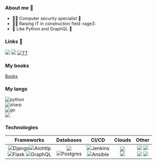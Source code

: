### About me 👋
- 🕵️‍♂️ Computer security specialist 🔐
- 🐱‍💻 Raising IT in construction field :rage3:
- 🐍 Like Python and GraphQL 🌌

### Links 🔗


<a href="https://t.me/dev_stvennica">![](https://img.shields.io/badge/Telegram-FFFFFF?style=for-the-badge&logo=telegram&logoWidth=0)</a>
<a href="https://leetcode.com/vodkar/">![](https://img.shields.io/badge/LeetCode-FFFFFF?style=for-the-badge&logo=leetcode&logoWidth=0)</a>
<a href="https://www.tiktok.com/@_vodkar">![TT](https://img.shields.io/badge/TikTok-FFFFFF?style=for-the-badge&logo=TikTok&logoWidth=0&logoColor=black)</a>

### My books

[Books](BOOKS.md)

### My langs

![python](https://img.shields.io/badge/python-Senior💪-important?&style=for-the-badge&logo=python&labelColor=FFFFFF)
<br>
![sharp](https://img.shields.io/badge/CSharp-Junior+-success?style=for-the-badge&logo=csharp&labelColor=FFFFFF&logoColor=642076)
<br>
![go](https://img.shields.io/badge/golang-Junior-success?&style=for-the-badge&logo=go&labelColor=FFFFFF)
<br>
![](https://img.shields.io/badge/JavaScript-Junior-success?&style=for-the-badge&logo=JavaScript&labelColor=FFFFFF)

### Technologies

| Frameworks | Databases | CI/CD | Clouds | Other |
| :---: | :---: | :---: | :---: | :---: |
| ![Django](https://img.shields.io/badge/Django-092D1F?style=for-the-badge&logo=django&labelColor=FFFFFF&logoColor=092D1F)![Aiohttp](https://img.shields.io/badge/aiohttp-285BB5?style=for-the-badge&logo=aiohttp&labelColor=FFFFFF&logoColor=285BB5)<br>![Flask](https://img.shields.io/badge/Flask-333333?style=for-the-badge&logo=flask&labelColor=FFFFFF&logoColor=333333) ![GraphQL](https://img.shields.io/badge/GraphQL-DE33A6?style=for-the-badge&logo=graphql&labelColor=FFFFFF&logoColor=DE33A6) | ![](https://img.shields.io/badge/MongoDb-47A248?style=for-the-badge&logo=mongodb&labelColor=FFFFFF&logoColor=47A248)<br>![Postgres](https://img.shields.io/badge/PostgreS-31648C?style=for-the-badge&logo=postgresql&labelColor=FFFFFF&logoColor=31648C) | ![Jenkins](https://img.shields.io/badge/Jenkins-CC3631?style=for-the-badge&logo=Jenkins&labelColor=FFFFFF&logoColor=CC3631)<br>![Ansible](https://img.shields.io/badge/Ansible-191817?style=for-the-badge&logo=Ansible&labelColor=FFFFFF&logoColor=191817) | ![](https://img.shields.io/badge/AWS-fd8706?style=for-the-badge&logo=amazon&labelColor=FFFFFF)<br> ![](https://img.shields.io/badge/VKCS-0b5cfe?style=for-the-badge&logo=vk) | ![](https://img.shields.io/badge/RabbitMQ-FC4F06?style=for-the-badge&logo=RabbitMQ&labelColor=FFFFFF) ![](https://img.shields.io/badge/Docker-2081e8?style=for-the-badge&logo=Docker&labelColor=FFFFFF)<br> ![](https://img.shields.io/badge/Grafana-ee530b?style=for-the-badge&logo=grafana&labelColor=FFFFFF) ![](https://img.shields.io/badge/Temporal-0f0f0f?style=for-the-badge&logo=temporal)  |

